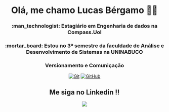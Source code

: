 <h1 align='center'> 
  Olá, me chamo Lucas Bérgamo 👋😃
</h1>

<h3 align="center">
:man_technologist: <strong>Estagiário em Engenharia de dados na Compass.Uol</strong>
</h3>

<h3 align="center">
:mortar_board: <strong>Estou no 3º semestre da faculdade de Análise e Desenvolvimento de Sistemas na UNINABUCO</strong> 
</h3>

<h3 align='center'> 
  Versionamento e Comuniçação
</h3>

<p align='center'>
    <a href="#"><img alt="Git" src="https://img.shields.io/badge/-Git-black?style=flat-square&logo=git"></a>
    <a href="#"><img alt="GitHub" src="https://img.shields.io/badge/-GitHub-181717?style=flat-square&logo=github"></a>
</p>

<h2 align='center'> 
Me siga no Linkedin !!
</h2>

<p align='center'>
  <a href="https://www.linkedin.com/in/lucas-bergamo/">
    <img align="center" src="https://img.shields.io/badge/linkedin-%230077B5.svg?style=for-the-badge&logo=linkedin&logoColor=white" />
  </a>
</p>